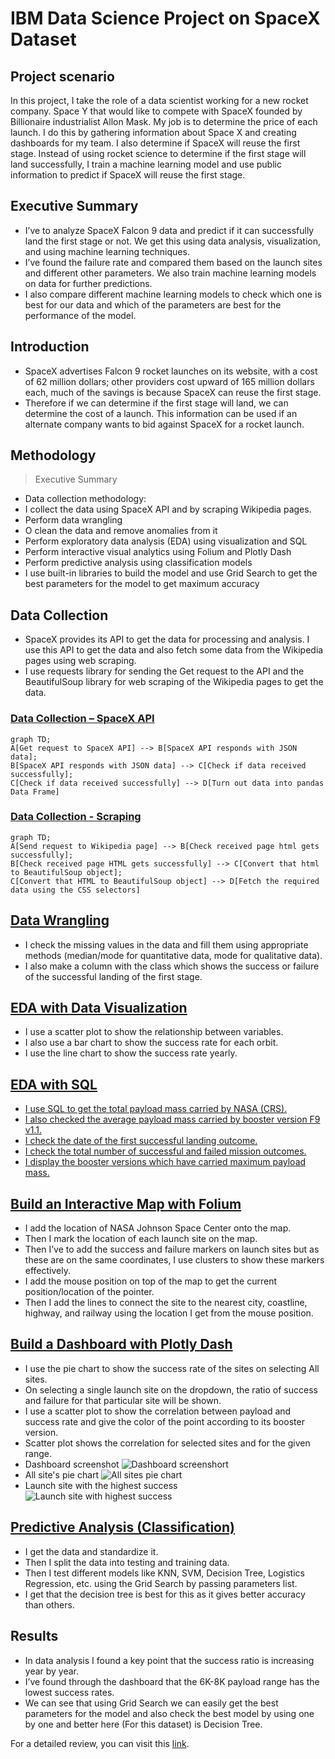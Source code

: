 # IBM Data Science Project on SpaceX Dataset
## Project scenario
In this project, I take the role of a data scientist working for a new rocket company. Space Y that would like to compete with SpaceX founded by Billionaire industrialist Allon Mask. My job is to determine the price of each launch. I do this by gathering information about Space X and creating dashboards for my team. I also determine if SpaceX will reuse the first stage. Instead of using rocket science to determine if the first stage will land successfully, I train a machine learning model and use public information to predict if SpaceX will reuse the first stage.

## Executive Summary
* I’ve to analyze SpaceX Falcon 9 data and predict if it can successfully land the first stage or not. We get this using data analysis, visualization, and using machine learning techniques.
* I’ve found the failure rate and compared them based on the launch sites and different other parameters. We also train machine learning models on data for further predictions.
* I also compare different machine learning models to check which one is best for our data and which of the parameters are best for the performance of the model.

## Introduction
* SpaceX advertises Falcon 9 rocket launches on its website, with a cost of 62 million dollars; other providers cost upward of 165 million dollars each, much of the savings is because SpaceX can reuse the first stage.
* Therefore if we can determine if the first stage will land, we can determine the cost of a launch. This information can be used if an alternate company wants to bid against SpaceX for a rocket launch.

## Methodology
> Executive Summary
* Data collection methodology:
* I collect the data using SpaceX API and by scraping Wikipedia pages.
* Perform data wrangling
* O clean the data and remove anomalies from it
* Perform exploratory data analysis (EDA) using visualization and SQL
* Perform interactive visual analytics using Folium and Plotly Dash
* Perform predictive analysis using classification models
* I use built-in libraries to build the model and use Grid Search to get the best parameters
for the model to get maximum accuracy

## Data Collection
* SpaceX provides its API to get the data for processing and analysis. I use this API to get the data and also fetch some data from the Wikipedia pages using web scraping.
* I use requests library for sending the Get request to the API and the BeautifulSoup library for web scraping of the Wikipedia pages to get the data.

### <a href="./jupyter-labs-spacex-data-collection-api.ipynb">Data Collection – SpaceX API</a>
```mermaid
graph TD;
A[Get request to SpaceX API] --> B[SpaceX API responds with JSON data];
B[SpaceX API responds with JSON data] --> C[Check if data received successfully];
C[Check if data received successfully] --> D[Turn out data into pandas Data Frame]
```
### <a href="./jupyter-labs-webscraping.ipynb">Data Collection - Scraping</a>
```mermaid
graph TD;
A[Send request to Wikipedia page] --> B[Check received page html gets successfully];
B[Check received page HTML gets successfully] --> C[Convert that html to BeautifulSoup object];
C[Convert that HTML to BeautifulSoup object] --> D[Fetch the required data using the CSS selectors]
```

## <a href="./labs-jupyter-spacex-Data wrangling.ipynb">Data Wrangling</a>
* I check the missing values in the data and fill them using appropriate methods (median/mode for quantitative data, mode for qualitative data).
* I also make a column with the class which shows the success or failure of the successful landing of the first stage.

## <a href="./jupyter-labs-eda-dataviz.ipynb.jupyterlite.ipynb">EDA with Data Visualization</a>
* I use a scatter plot to show the relationship between variables.
* I also use a bar chart to show the success rate for each orbit.
* I use the line chart to show the success rate yearly.

## <a href="./jupyter-labs-eda-sql-coursera_sqllite.ipynb">EDA with SQL
* I use SQL to get the total payload mass carried by NASA (CRS).
* I also checked the average payload mass carried by booster version F9 v1.1.
* I check the date of the first successful landing outcome.
* I check the total number of successful and failed mission outcomes.
* I display the booster versions which have carried maximum payload mass.

## <a href="./lab_jupyter_launch_site_location.jupyterlite.ipynb">Build an Interactive Map with Folium</a>
* I add the location of NASA Johnson Space Center onto the map.
* Then I mark the location of each launch site on the map.
* Then I’ve to add the success and failure markers on launch sites but as these are on the same coordinates, I use clusters to show these markers effectively.
* I add the mouse position on top of the map to get the current position/location of the pointer.
* Then I add the lines to connect the site to the nearest city, coastline, highway, and railway using the location I get from the mouse position.

## <a href="./Dashboard/dashboard%20code.py">Build a Dashboard with Plotly Dash</a>
* I use the pie chart to show the success rate of the sites on selecting All sites.
* On selecting a single launch site on the dropdown, the ratio of success and failure for that particular site will be shown.
* I use a scatter plot to show the correlation between payload and success rate and give the color of the point according to its booster version.
* Scatter plot shows the correlation for selected sites and for the given range.
* Dashboard screenshot
![Dashboard screenshort](https://github.com/muhammad3245571106/IBM-Data-Science-Project-on-SpaceX-Dataset/blob/main/Dashboard/dashboard%20screenshot.png)
* All site's pie chart
![All sites pie chart](https://github.com/muhammad3245571106/IBM-Data-Science-Project-on-SpaceX-Dataset/blob/main/Dashboard/all_sites_pie_chart.png)
* Launch site with the highest success
![Launch site with highest success](https://github.com/muhammad3245571106/IBM-Data-Science-Project-on-SpaceX-Dataset/blob/main/Dashboard/launch_site_with_highest_success.png)

## <a href="./SpaceX_Machine_Learning_Prediction_Part_5.jupyterlite.ipynb">Predictive Analysis (Classification)</a>
* I get the data and standardize it.
* Then I split the data into testing and training data.
* Then I test different models like KNN, SVM, Decision Tree, Logistics Regression, etc. using the Grid Search by passing parameters list.
* I get that the decision tree is best for this as it gives better accuracy than others.

## Results
* In data analysis I found a key point that the success ratio is increasing year by year.
* I’ve found through the dashboard that the 6K-8K payload range has the lowest success rates.
* We can see that using Grid Search we can easily get the best parameters for the model and also check the best model by using one by one and better here (For this dataset) is Decision Tree.

For a detailed review, you can visit this <a href="./Spacex%20data%20analysis%20and%20modeling%20report.pdf">link</a>.









